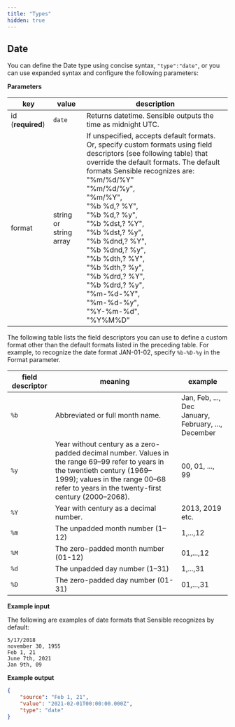 ```yaml
---
title: "Types"
hidden: true
---
```



Date
-----

You can define the Date type using concise syntax, `"type":"date"`, or you can use expanded syntax and configure the following parameters:

**Parameters**

| key               | value                  | description                                                  |
| ----------------- | ---------------------- | ------------------------------------------------------------ |
| id (**required**) | `date`                 | Returns datetime.  Sensible outputs the time as midnight UTC. |
| format            | string or string array | If unspecified, accepts default formats. Or, specify custom formats using field descriptors (see following table) that override the default formats.  The default formats Sensible recognizes are: <br/> "%m/%d/%Y"</br> "%m/%d/%y", </br>  "%m/%Y", </br>  "%b %d,? %Y", </br>  "%b %d,? %y", </br>  "%b %dst,? %Y", </br>  "%b %dst,? %y", </br>  "%b %dnd,? %Y", </br>  "%b %dnd,? %y", </br>  "%b %dth,? %Y", </br>  "%b %dth,? %y", </br>  "%b %drd,? %Y", </br>  "%b %drd,? %y", </br>  "%m-%d-%Y", </br>  "%m-%d-%y", </br>  "%Y-%m-%d", </br>  "%Y%M%D" |

The following table lists the field descriptors you can use to define a custom format other than the default formats listed in the preceding table. For example, to recognize the date format JAN-01-02, specify `%b-%D-%y`  in the Format parameter.

| **field descriptor** | **meaning**                                                  | **example**                                             |
| -------------------- | ------------------------------------------------------------ | ------------------------------------------------------- |
| `%b`                 | Abbreviated or full month name.                              | Jan, Feb, ..., Dec<br/>January, February, ..., December |
| `%y`                 | Year without century as a zero-padded decimal number. Values in the range 69–99 refer to years in the twentieth century (1969–1999); values in the range 00–68 refer to years in the twenty-first century (2000–2068). | 00, 01, ..., 99                                         |
| `%Y`                 | Year with century as a decimal number.                       | 2013, 2019 etc.                                         |
| `%m`                 | The unpadded month number (1–12)                             | 1,...,12                                                |
| `%M`                 | The zero-padded month number (01-12)                         | 01,...,12                                               |
| `%d`                 | The unpadded day number (1–31)                               | 1,...,31                                                |
| `%D`                 | The zero-padded day number (01-31)                           | 01,...,31                                               |





**Example input**

The following are examples of date formats that Sensible recognizes by default:

```
5/17/2018
november 30, 1955
Feb 1, 21
June 7th, 2021
Jan 9th, 09

```

**Example output**

```json
{
    "source": "Feb 1, 21",
    "value": "2021-02-01T00:00:00.000Z",
    "type": "date"
}

```

